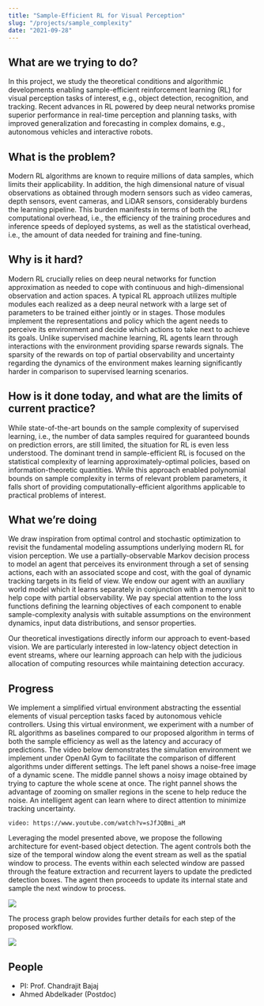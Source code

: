 ```yaml
---
title: "Sample-Efficient RL for Visual Perception"
slug: "/projects/sample_complexity"
date: "2021-09-28"
---
```


## What are we trying to do?

In this project, we study the theoretical conditions and algorithmic developments enabling sample-efficient reinforcement learning (RL) for visual perception tasks of interest, e.g., object detection, recognition, and tracking. Recent advances in RL powered by deep neural networks promise superior performance in real-time perception and planning tasks, with improved generalization and forecasting in complex domains, e.g., autonomous vehicles and interactive robots.

## What is the problem?

Modern RL algorithms are known to require millions of data samples, which limits their applicability. In addition, the high dimensional nature of visual observations as obtained through modern sensors such as video cameras, depth sensors, event cameras, and LiDAR sensors, considerably burdens the learning pipeline. This burden manifests in terms of both the computational overhead, i.e., the efficiency of the training procedures and inference speeds of deployed systems, as well as the statistical overhead, i.e., the amount of data needed for training and fine-tuning.

## Why is it hard?

Modern RL crucially relies on deep neural networks for function approximation as needed to cope with continuous and high-dimensional observation and action spaces. A typical RL approach utilizes multiple modules each realized as a deep neural network with a large set of parameters to be trained either jointly or in stages. Those modules implement the representations and policy which the agent needs to perceive its environment and decide which actions to take next to achieve its goals. Unlike supervised machine learning, RL agents learn through interactions with the environment providing sparse rewards signals. The sparsity of the rewards on top of partial observability and uncertainty regarding the dynamics of the environment makes learning significantly harder in comparison to supervised learning scenarios.

## How is it done today, and what are the limits of current practice?

While state-of-the-art bounds on the sample complexity of supervised learning, i.e., the number of data samples required for guaranteed bounds on prediction errors, are still limited, the situation for RL is even less understood. The dominant trend in sample-efficient RL is focused on the statistical complexity of learning approximately-optimal policies, based on information-theoretic quantities. While this approach enabled polynomial bounds on sample complexity in terms of relevant problem parameters, it falls short of providing computationally-efficient algorithms applicable to practical problems of interest.

## What we’re doing

We draw inspiration from optimal control and stochastic optimization to revisit the fundamental modeling assumptions underlying modern RL for vision perception. We use a partially-observable Markov decision process to model an agent that perceives its environment through a set of sensing actions, each with an associated scope and cost, with the goal of dynamic tracking targets in its field of view. We endow our agent with an auxiliary world model which it learns separately in conjunction with a memory unit to help cope with partial observability. We pay special attention to the loss functions defining the learning objectives of each component to enable sample-complexity analysis with suitable assumptions on the environment dynamics, input data distributions, and sensor properties.

Our theoretical investigations directly inform our approach to event-based vision. We are particularly interested in low-latency object detection in event streams, where our learning approach can help with the judicious allocation of computing resources while maintaining detection accuracy.

## Progress

We implement a simplified virtual environment abstracting the essential elements of visual perception tasks faced by autonomous vehicle controllers. Using this virtual environment, we experiment with a number of RL algorithms as baselines compared to our proposed algorithm in terms of both the sample efficiency as well as the latency and accuracy of predictions. The video below demonstrates the simulation environment we implement under OpenAI Gym to facilitate the comparison of different algorithms under different settings. The left panel shows a noise-free image of a dynamic scene. The middle pannel shows a noisy image obtained by trying to capture the whole scene at once. The right pannel shows the advantage of zooming on smaller regions in the scene to help reduce the noise. An intelligent agent can learn where to direct attention to minimize tracking uncertainty.

`video: https://www.youtube.com/watch?v=sJfJQBmi_aM`

Leveraging the model presented above, we propose the following architecture for event-based object detection. The agent controls both the size of the temporal window along the event stream as well as the spatial window to process. The events within each selected window are passed through the feature extraction and recurrent layers to update the predicted detection boxes. The agent then proceeds to update its internal state and sample the next window to process.

![](https://i.imgur.com/kt3QFSy.png)

The process graph below provides further details for each step of the proposed workflow.

![](https://i.imgur.com/epy9hOJ.png)


## People
* PI: Prof. Chandrajit Bajaj
* Ahmed Abdelkader (Postdoc)
